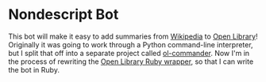 # Nondescript Bot

This bot will make it easy to add summaries from [Wikipedia](https://wikipedia.org) to [Open Library](http://openlibrary.org)! Originally it was going to work through a Python command-line interpreter, but I split that off into a separate project called [ol-commander](https://github.com/pemulis/ol-commander). Now I'm in the process of rewriting the [Open Library Ruby wrapper](https://github.com/pemulis/openlibrary-wrapper), so that I can write the bot in Ruby.
